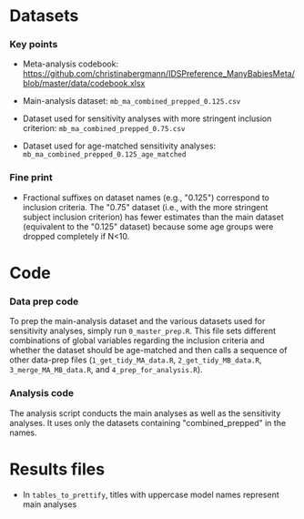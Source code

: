 
# Datasets

### Key points
* Meta-analysis codebook: https://github.com/christinabergmann/IDSPreference_ManyBabiesMeta/blob/master/data/codebook.xlsx

* Main-analysis dataset: `mb_ma_combined_prepped_0.125.csv`

* Dataset used for sensitivity analyses with more stringent inclusion criterion: `mb_ma_combined_prepped_0.75.csv`

* Dataset used for age-matched sensitivity analyses: `mb_ma_combined_prepped_0.125_age_matched`


### Fine print
* Fractional suffixes on dataset names (e.g., "0.125") correspond to inclusion criteria. The "0.75" dataset (i.e., with the more stringent subject inclusion criterion) has fewer estimates than the main dataset (equivalent to the "0.125" dataset) because some age groups were dropped completely if N<10. 




# Code

### Data prep code

To prep the main-analysis dataset and the various datasets used for sensitivity analyses, simply run `0_master_prep.R`. This file sets different combinations of global variables regarding the inclusion criteria and whether the dataset should be age-matched and then calls a sequence of other data-prep files (`1_get_tidy_MA_data.R`, `2_get_tidy_MB_data.R`, `3_merge_MA_MB_data.R`, and `4_prep_for_analysis.R`).  



### Analysis code

The analysis script conducts the main analyses as well as the sensitivity analyses. It uses only the datasets containing "combined_prepped" in the names. 


# Results files

* In `tables_to_prettify`, titles with uppercase model names represent main analyses
